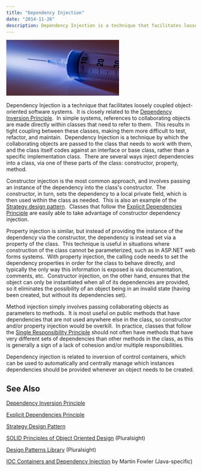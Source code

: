 ```yaml
---
title: "Dependency Injection"
date: "2014-11-26"
description: Dependency Injection is a technique that facilitates loosely coupled object-oriented software systems.
---
```


![3173827605_427626c6af](images/3173827605_427626c6af-300x148.jpg)

Dependency Injection is a technique that facilitates loosely coupled object-oriented software systems.  It is closely related to the [Dependency Inversion Principle](/principles/dependency-inversion-principle).  In simple systems, references to collaborating objects are made directly within classes that need to refer to them.  This results in tight coupling between these classes, making them more difficult to test, refactor, and maintain.  Dependency Injection is a technique by which the collaborating objects are passed to the class that needs to work with them, and the class itself codes against an interface or base class, rather than a specific implementation class.  There are several ways inject dependencies into a class, via one of these parts of the class: constructor, property, method.

Constructor injection is the most common approach, and involves passing an instance of the dependency into the class's constructor.  The constructor, in turn, sets the dependency to a local private field, which is then used within the class as needed.  This is also an example of the [Strategy design pattern](/design-patterns/strategy-pattern).  Classes that follow the [Explicit Dependencies Principle](/principles/explicit-dependencies-principle) are easily able to take advantage of constructor dependency injection.

Property injection is similar, but instead of providing the instance of the dependency via the constructor, the dependency is instead set via a property of the class.  This technique is useful in situations where construction of the class cannot be parameterized, such as in ASP.NET web forms systems.  With property injection, the calling code needs to set the dependency properties in order for the class to behave directly, and typically the only way this information is exposed is via documentation, comments, etc.  Constructor injection, on the other hand, ensures that the object can only be instantiated when all of its dependencies are provided, so it eliminates the possibility of an object being in an invalid state (having been created, but without its dependencies set).

Method injection simply involves passing collaborating objects as parameters to methods.  It is most useful on public methods that have dependencies that are not used anywhere else in the class, so constructor and/or property injection would be overkill.  In practice, classes that follow the [Single Responsibility Principle](/principles/single-responsibility-principle) should not often have methods that have very different sets of dependencies than other methods in the class, as this is generally a sign of a lack of cohesion and/or multiple responsibilities.

Dependency injection is related to inversion of control containers, which can be used to automatically and centrally manage which instances dependencies should be provided whenever an object needs to be created.

## See Also

[Dependency Inversion Principle](/principles/dependency-inversion-principle)

[Explicit Dependencies Principle](/principles/explicit-dependencies-principle)

[Strategy Design Pattern](/design-patterns/strategy-pattern)

[SOLID Principles of Object Oriented Design](https://www.pluralsight.com/courses/principles-oo-design) (Pluralsight)

[Design Patterns Library](http://bit.ly/DesignPatternsLibrary) (Pluralsight)

[IOC Containers and Dependency Injection](http://www.martinfowler.com/articles/injection.html) by Martin Fowler (Java-specific)
